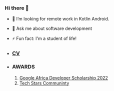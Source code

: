 ### Hi there 👋

<!--
**ikmazameti/ikmazameti** is a ✨ _special_ ✨ repository because its `README.md` (this file) appears on your GitHub profile.

Here are some ideas to get you started:
 -->
<!-- - 🔭 I’m currently working on trip app.
- 🌱 I’m currently learning TDD.
<!-- - 👯 I’m looking to collaborate on ... -->
- 🤔 I’m looking for remote work in Kotlin Android.
- 💬 Ask me about software development
- ⚡ Fun fact: I'm a student of life!
- ### [CV](https://docs.google.com/document/d/1CMXXqtnY7kXfiEzxWIFxvi_2Wy_UwziZcxzfXEa2At8/edit?usp=sharing)
  
- ### AWARDS
  1. [Google Africa Developer Scholarship 2022](https://adscerts.com/scholar/1A9256FE537EFE6)
  2. [Tech Stars Communinty](https://drive.google.com/file/d/10OlgVckXFg-VulcciWzjgSafoK-GEC4e/view?usp=drive_link)

